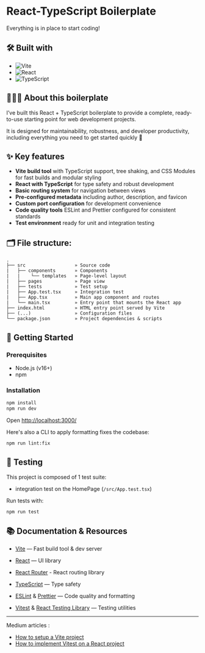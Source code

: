# React-TypeScript Boilerplate

Everything is in place to start coding!

## 🛠️ Built with

- ![Vite](https://img.shields.io/badge/Vite-B73BFE?style=for-the-badge&logo=vite&logoColor=FFD62E)
- ![React](https://img.shields.io/badge/react-%2320232a.svg?style=for-the-badge&logo=react&logoColor=%2361DAFB)
- ![TypeScript](https://img.shields.io/badge/TypeScript-%23007ACC.svg?style=for-the-badge&logo=typescript&logoColor=white)

## 👩🏻‍💻 About this boilerplate

I’ve built this React + TypeScript boilerplate to provide a complete, ready-to-use starting point for web development projects. 

It is designed for maintainability, robustness, and developer productivity, including everything you need to get started quickly 🚀

## ✨ Key features

- **Vite build tool** with TypeScript support, tree shaking, and CSS Modules for fast builds and modular styling
- **React with TypeScript** for type safety and robust development
- **Basic routing system** for navigation between views
- **Pre-configured metadata** including author, description, and favicon
- **Custom port configuration** for development convenience
- **Code quality tools** ESLint and Prettier configured for consistent standards
- **Test environment** ready for unit and integration testing

## 🗂 File structure:

```
.
├── src                  » Source code
|   ├── components       » Components
|   |    └── templates   » Page-level layout
|   ├── pages            » Page view
|   ├── tests            » Test setup
|   ├── App.test.tsx     » Integration test
|   ├── App.tsx          » Main app component and routes
|   └── main.tsx         » Entry point that mounts the React app
├── index.html	         » HTML entry point served by Vite
├── (...)                » Configuration files
└── package.json         » Project dependencies & scripts
```

## 🚀 Getting Started

### Prerequisites

- Node.js (v16+)
- npm

### Installation

```bash
npm install
npm run dev
```

Open [http://localhost:3000/](http://localhost:3000/)

Here's also a CLI to apply formatting fixes the codebase:

```bash
npm run lint:fix
```

## 🧪 Testing

This project is composed of 1 test suite:

- integration test on the HomePage (`/src/App.test.tsx`)

Run tests with:

```
npm run test
```

## 📚 Documentation & Resources

- [Vite](https://vitejs.dev/) — Fast build tool & dev server

- [React](https://reactjs.org/) — UI library
- [React Router](https://reactrouter.com/home) - React routing library
- [TypeScript](https://www.typescriptlang.org/) — Type safety
- [ESLint](https://eslint.org/) & [Prettier](https://prettier.io/) — Code quality and formatting
- [Vitest](https://vitest.dev/) & [React Testing Library](https://testing-library.com/docs/react-testing-library/intro/) — Testing utilities

---

Medium articles :

- [How to setup a Vite project](https://medium.com/@robinviktorsson/complete-guide-to-setting-up-react-with-typescript-and-vite-2025-468f6556aaf2)
- [How to implement Vitest on a React project](https://victorbruce82.medium.com/vitest-with-react-testing-library-in-react-created-with-vite-3552f0a9a19a)
